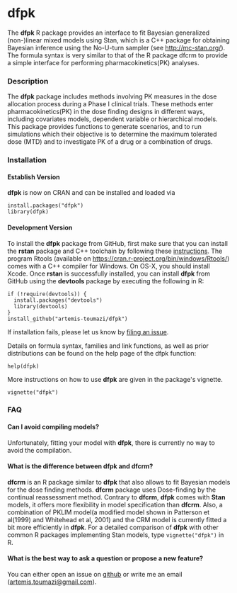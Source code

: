 # dfpk

The **dfpk** R package provides an interface to fit Bayesian generalized (non-)linear mixed models using Stan, which is a C++ package for obtaining Bayesian inference using the No-U-turn sampler (see http://mc-stan.org/). The formula syntax is very similar to that of the R package dfcrm to provide a simple interface for performing pharmacokinetics(PK) analyses.

### Description 

The **dfpk** package includes methods involving PK measures in the dose allocation process during a Phase I clinical trials. These methods enter pharmacokinetics(PK) in the dose finding designs in different ways, including covariates models, dependent variable or hierarchical models. This package provides functions to generate scenarios, and to run simulations which their objective is to determine the maximum tolerated dose (MTD) and to investigate PK of a drug or a combination of drugs.

### Installation

#### Establish Version

**dfpk** is now on CRAN and can be installed and loaded via
```{r}
install.packages("dfpk")
library(dfpk)
```
#### Development Version
To install the **dfpk** package from GitHub, first make sure that you can install the **rstan** package and C++ toolchain by following these [instructions](https://github.com/stan-dev/rstan/wiki/RStan-Getting-Started). The program Rtools (available on https://cran.r-project.org/bin/windows/Rtools/) comes with a C++ compiler for Windows. On OS-X, you should install Xcode. Once **rstan** is successfully installed, you can install **dfpk** from GitHub using the **devtools** package by executing the following in R:

```{r}
if (!require(devtools)) {
  install.packages("devtools")
  library(devtools)
}
install_github("artemis-toumazi/dfpk")
```

If installation fails, please let us know by [filing an issue](https://github.com/artemis-toumazi/dfpk/issues).

Details on formula syntax, families and link functions, as well as prior distributions can be found on the help page of the dfpk function:
```{r help.dfpk, eval=FALSE}
help(dfpk) 
``` 

More instructions on how to use **dfpk** are given in the package's vignette.
```{r vignette, eval=FALSE}
vignette("dfpk") 
``` 
### FAQ

#### Can I avoid compiling models? 

Unfortunately, fitting your model with **dfpk**, there is currently no way to avoid the compilation. 

#### What is the difference between dfpk and dfcrm? 

**dfcrm** is an R package similar to **dfpk** that also allows to fit Bayesian models for the dose finding methods. **dfcrm** package uses Dose-finding by the continual reassessment method. 
Contrary to **dfcrm**, **dfpk** comes with **Stan** models, it offers more flexibility in model specification than **dfcrm**. Also, a combination of PKLIM model(a modified model shown in Patterson et al(1999) and Whitehead et al, 2001) and the CRM model is currently fitted a bit more efficiently in **dfpk**. For a detailed comparison of **dfpk** with other common R packages implementing Stan models, type `vignette("dfpk")` in R. 

#### What is the best way to ask a question or propose a new feature? 

You can either open an issue on [github](https://github.com/artemis-toumazi/dfpk) or write me an email (artemis.toumazi@gmail.com).
